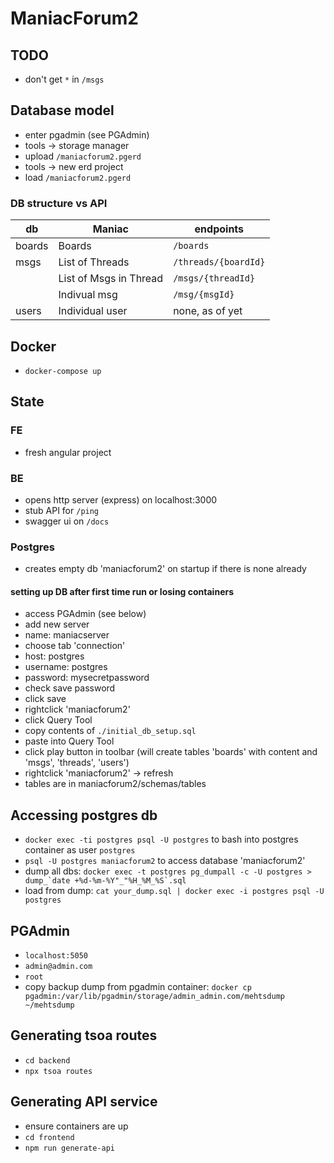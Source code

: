 # ManiacForum2

## TODO

- don't get `*` in `/msgs`

## Database model

- enter pgadmin (see PGAdmin)
- tools -> storage manager
- upload `/maniacforum2.pgerd`
- tools -> new erd project
- load `/maniacforum2.pgerd`

### DB structure vs API

| db     | Maniac                 | endpoints            |
| ------ | ---------------------- | -------------------- |
| boards | Boards                 | `/boards`            |
| msgs   | List of Threads        | `/threads/{boardId}` |
|        | List of Msgs in Thread | `/msgs/{threadId}`   |
|        | Indivual msg           | `/msg/{msgId}`       |
| users  | Individual user        | none, as of yet      |

## Docker

- `docker-compose up`

## State

### FE

- fresh angular project

### BE

- opens http server (express) on localhost:3000
- stub API for `/ping`
- swagger ui on `/docs`

### Postgres

- creates empty db 'maniacforum2' on startup if there is none already

#### setting up DB after first time run or losing containers

- access PGAdmin (see below)
- add new server
- name: maniacserver
- choose tab 'connection'
- host: postgres
- username: postgres
- password: mysecretpassword
- check save password
- click save
- rightclick 'maniacforum2'
- click Query Tool
- copy contents of `./initial_db_setup.sql`
- paste into Query Tool
- click play button in toolbar (will create tables 'boards' with content and 'msgs', 'threads', 'users')
- rightclick 'maniacforum2' -> refresh
- tables are in maniacforum2/schemas/tables

## Accessing postgres db

- `docker exec -ti postgres psql -U postgres` to bash into postgres container as user `postgres`
- `psql -U postgres maniacforum2` to access database 'maniacforum2'
- dump all dbs:
  `` docker exec -t postgres pg_dumpall -c -U postgres > dump_`date +%d-%m-%Y"_"%H_%M_%S`.sql ``
- load from dump: `cat your_dump.sql | docker exec -i postgres psql -U postgres`

## PGAdmin

- `localhost:5050`
- `admin@admin.com`
- `root`
- copy backup dump from pgadmin container: `docker cp pgadmin:/var/lib/pgadmin/storage/admin_admin.com/mehtsdump ~/mehtsdump`

## Generating tsoa routes

- `cd backend`
- `npx tsoa routes`

## Generating API service

- ensure containers are up
- `cd frontend`
- `npm run generate-api`
